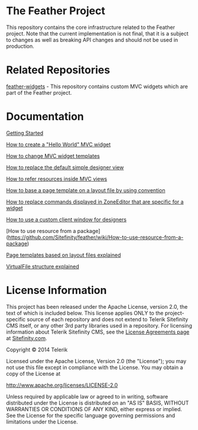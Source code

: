 The Feather Project
=======

This repository contains the core infrastructure related to the Feather project. Note that the current implementation is not final, that it is a subject to changes as well as breaking API changes and should not be used in production.

# Related Repositories

[feather-widgets](https://github.com/Sitefinity/feather-widgets) - This repository contains custom MVC widgets which are part of the Feather project.

# Documentation

[Getting Started](https://github.com/Sitefinity/feather/wiki/Getting-Started)

[How to create a "Hello World" MVC widget](https://github.com/Sitefinity/feather/wiki/How-to-create-%E2%80%9CHello-World%E2%80%9D-MVC-widget-in-separate-assembly)

[How to change MVC widget templates](https://github.com/Sitefinity/feather/wiki/How-to-change-MVC-widget-templates)

[How to replace the default simple designer view](https://github.com/Sitefinity/feather/wiki/How-to-replace-the-default-simple-designer-view)

[How to refer resources inside MVC views](https://github.com/Sitefinity/feather/wiki/How-to-refer-resources-inside-MVC-views)

[How to base a page template on a layout file by using convention](https://github.com/Sitefinity/feather/wiki/How-to-base-a-page-template-on-a-layout-file-by-using-convention)

[How to replace commands displayed in ZoneEditor that are specific for a widget](https://github.com/Sitefinity/feather/wiki/How-to-replace-commands-displayed-in-ZoneEditor-that-are-specific-for-a-widget)

[How to use a custom client window for designers](https://github.com/Sitefinity/feather/wiki/How-to-use-a-custom-client-window-for-designers)

[How to use resource from a package] (https://github.com/Sitefinity/feather/wiki/How-to-use-resource-from-a-package)

[Page templates based on layout files explained](https://github.com/Sitefinity/feather/wiki/Page-templates-based-on-layout-files-explained)

[VirtualFile structure explained](https://github.com/Sitefinity/feather/wiki/VirtualFile-structure-explained)

# License Information

This project has been released under the Apache License, version 2.0, the text of which is included below. This license applies ONLY to the project-specific source of each repository and does not extend to Telerik Sitefinity CMS itself, or any other 3rd party libraries used in a repository. For licensing information about Telerik Sitefinity CMS, see the [License Agreements page](http://www.sitefinity.com/purchase/license-agreement) at [Sitefinity.com](http://www.sitefinity.com/).

Copyright © 2014 Telerik

Licensed under the Apache License, Version 2.0 (the "License"); you may not use this file except in compliance with the License. You may obtain a copy of the License at

http://www.apache.org/licenses/LICENSE-2.0

Unless required by applicable law or agreed to in writing, software distributed under the License is distributed on an "AS IS" BASIS, WITHOUT WARRANTIES OR CONDITIONS OF ANY KIND, either express or implied. See the License for the specific language governing permissions and limitations under the License.
